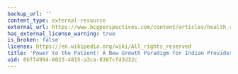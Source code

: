 ```yaml
---
backup_url: ''
content_type: external-resource
external_url: https://www.bcgperspectives.com/content/articles/health_care_payers_providers_power_to_patient_new_growth_paradigm_for_indian_providers/
has_external_license_warning: true
is_broken: false
license: https://en.wikipedia.org/wiki/All_rights_reserved
title: 'Power to the Patient: A New Growth Paradigm for Indian Providers'
uid: 0bff4994-8023-4815-a3ca-8367cf43d32c
---
```

